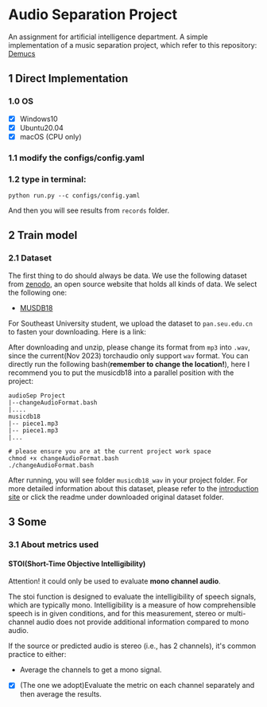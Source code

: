 # Audio Separation Project

An assignment for artificial intelligence department. A simple implementation of a music separation project, which refer to this repository: [Demucs](https://github.com/facebookresearch/demucs)


## 1 Direct Implementation

### 1.0 OS
- [X] Windows10
- [X] Ubuntu20.04
- [X] macOS (CPU only)

### 1.1 modify the configs/config.yaml

### 1.2 type in terminal:
```
python run.py --c configs/config.yaml
```

And then you will see results from `records` folder.



## 2 Train model

### 2.1 Dataset

The first thing to do should always be data. We use the following dataset from [zenodo](https://zenodo.org/), an open source website that holds all kinds of data. We select the following one:

- [MUSDB18](https://zenodo.org/records/1117372)

For Southeast University student, we upload the dataset to `pan.seu.edu.cn` to fasten your downloading. Here is a link:




After downloading and unzip, please change its format from `mp3` into `.wav`, since the current(Nov 2023) torchaudio only support `wav` format. You can directly run the following bash(**remember to change the location!**), here I recommend you to put the musicdb18 into a parallel position with the project:
```
audioSep Project
|--changeAudioFormat.bash
|....
musicdb18
|-- piece1.mp3
|-- piece1.mp3
|...
```

```terminal
# please ensure you are at the current project work space
chmod +x changeAudioFormat.bash
./changeAudioFormat.bash
```

After running, you will see folder `musicdb18_wav` in your project folder. For more detailed information about this dataset, please refer to the [introduction site](https://zenodo.org/records/1117372) or click the readme under downloaded original dataset folder.




## 3 Some 

### 3.1 About metrics used

#### STOI(Short-Time Objective Intelligibility)

Attention! it could only be used to evaluate **mono channel audio**.

The stoi function is designed to evaluate the intelligibility of speech signals, which are typically mono. Intelligibility is a measure of how comprehensible speech is in given conditions, and for this measurement, stereo or multi-channel audio does not provide additional information compared to mono audio.

If the source or predicted audio is stereo (i.e., has 2 channels), it's common practice to either:
- Average the channels to get a mono signal.
- [X] (The one we adopt)Evaluate the metric on each channel separately and then average the results.



